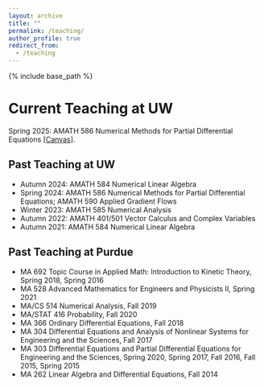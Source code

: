 ```yaml
---
layout: archive
title: ""
permalink: /teaching/
author_profile: true
redirect_from:
  - /teaching
---
```


{% include base_path %}

# Current Teaching at UW
Spring 2025: AMATH 586 Numerical Methods for Partial Differential Equations [[Canvas](https://canvas.uw.edu/courses/1799387)].

## Past Teaching at UW
* Autumn 2024: AMATH 584 Numerical Linear Algebra
* Spring 2024: AMATH 586 Numerical Methods for Partial Differential Equations; AMATH 590 Applied Gradient Flows
* Winter 2023: AMATH 585 Numerical Analysis
* Autumn 2022: AMATH 401/501 Vector Calculus and Complex Variables
* Autumn 2021: AMATH 584 Numerical Linear Algebra

## Past Teaching at Purdue
* MA 692 Topic Course in Applied Math: Introduction to Kinetic Theory, Spring 2018, Spring 2016
* MA 528 Advanced Mathematics for Engineers and Physicists II, Spring 2021
* MA/CS 514 Numerical Analysis, Fall 2019
* MA/STAT 416 Probability, Fall 2020
* MA 366 Ordinary Differential Equations, Fall 2018
* MA 304 Differential Equations and Analysis of Nonlinear Systems for Engineering and the Sciences, Fall 2017
* MA 303 Differential Equations and Partial Differential Equations for Engineering and the Sciences, Spring 2020, Spring 2017, Fall 2016, Fall 2015, Spring 2015
* MA 262 Linear Algebra and Differential Equations, Fall 2014
